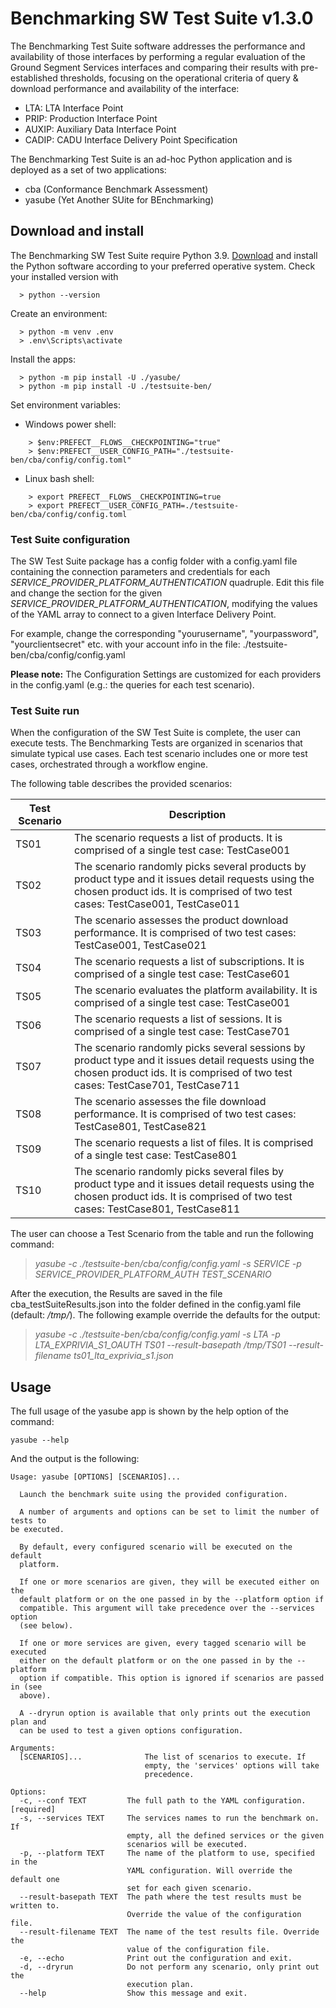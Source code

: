 
# Benchmarking SW Test Suite v1.3.0

The Benchmarking Test Suite software addresses the performance and availability of those interfaces by performing a regular evaluation of the Ground Segment Services interfaces and comparing their results with pre-established thresholds, focusing on the operational criteria of query & download performance and availability of the interface:

* LTA: LTA Interface Point
* PRIP: Production Interface Point
* AUXIP: Auxiliary Data Interface Point
* CADIP: CADU Interface Delivery Point Specification

The Benchmarking Test Suite is an ad-hoc Python application and is deployed as a set of two applications:
* cba (Conformance Benchmark Assessment)
* yasube (Yet Another SUite for BEnchmarking)


## Download and install 
The Benchmarking SW Test Suite require Python 3.9. [Download](https://www.python.org/downloads/) and install the Python software according to your preferred operative system.
Check your installed version with
```
  > python --version
```
Create an environment:
```
  > python -m venv .env
  > .env\Scripts\activate
```
Install the apps:
```
  > python -m pip install -U ./yasube/
  > python -m pip install -U ./testsuite-ben/
```
Set environment variables:
- Windows power shell:
```
	> $env:PREFECT__FLOWS__CHECKPOINTING="true"
	> $env:PREFECT__USER_CONFIG_PATH="./testsuite-ben/cba/config/config.toml"
```
- Linux bash shell:
```
	> export PREFECT__FLOWS__CHECKPOINTING=true
	> export PREFECT__USER_CONFIG_PATH=./testsuite-ben/cba/config/config.toml
```

### Test Suite configuration

The SW Test Suite package has a config folder with a config.yaml file containing the connection parameters and credentials for each *SERVICE_PROVIDER_PLATFORM_AUTHENTICATION* quadruple.
Edit this file and change the section for the given *SERVICE_PROVIDER_PLATFORM_AUTHENTICATION*, modifying the values of the YAML array to connect to a given Interface Delivery Point.

For example, change the corresponding "yourusername", "yourpassword", "yourclientsecret" etc. with your account info in the file:
	./testsuite-ben/cba/config/config.yaml

**Please note:**
The Configuration Settings are customized for each providers in the config.yaml (e.g.: the queries for each test scenario).

### Test Suite run
 
When the configuration of the SW Test Suite is complete, the user can execute tests.
The Benchmarking Tests are organized in scenarios that simulate typical use cases. Each test scenario includes one or more test cases, orchestrated through a workflow engine.

The following table describes the provided scenarios:

| Test Scenario | Description |
| ----------- | ----------- |
| TS01 | The scenario requests a list of products. It is comprised of a single test case: TestCase001 |
| TS02 | The scenario randomly picks several products by product type and it issues detail requests using the chosen product ids. It is comprised of two test cases: TestCase001, TestCase011 | 
| TS03 | The scenario assesses the product download performance. It is comprised of two test cases: TestCase001, TestCase021 |
| TS04 | The scenario requests a list of subscriptions. It is comprised of a single test case: TestCase601 | 
| TS05 | The scenario evaluates the platform availability. It is comprised of a single test case: TestCase001 |
| TS06 | The scenario requests a list of sessions. It is comprised of a single test case: TestCase701 |
| TS07 | The scenario randomly picks several sessions by product type and it issues detail requests using the chosen product ids. It is comprised of two test cases: TestCase701, TestCase711 | 
| TS08 | The scenario assesses the file download performance. It is comprised of two test cases: TestCase801, TestCase821 |
| TS09 | The scenario requests a list of files. It is comprised of a single test case: TestCase801 |
| TS10 | The scenario randomly picks several files by product type and it issues detail requests using the chosen product ids. It is comprised of two test cases: TestCase801, TestCase811 | 

The user can choose a Test Scenario from the table and run the following command:

  >*yasube -c ./testsuite-ben/cba/config/config.yaml -s SERVICE -p SERVICE_PROVIDER_PLATFORM_AUTH TEST_SCENARIO*

After the execution, the Results are saved in the file cba_testSuiteResults.json into the folder defined in the config.yaml file (default: */tmp/*).
The following example override the defaults for the output:

  >*yasube -c ./testsuite-ben/cba/config/config.yaml -s LTA -p LTA_EXPRIVIA_S1_OAUTH TS01 --result-basepath /tmp/TS01 --result-filename ts01_lta_exprivia_s1.json*

## Usage

The full usage of the yasube app is shown by the help option of the command:
```
yasube --help
```
And the output is the following:
```
Usage: yasube [OPTIONS] [SCENARIOS]...

  Launch the benchmark suite using the provided configuration.

  A number of arguments and options can be set to limit the number of tests to
be executed.

  By default, every configured scenario will be executed on the default
  platform.

  If one or more scenarios are given, they will be executed either on the
  default platform or on the one passed in by the --platform option if
  compatible. This argument will take precedence over the --services option
  (see below).

  If one or more services are given, every tagged scenario will be executed
  either on the default platform or on the one passed in by the --platform
  option if compatible. This option is ignored if scenarios are passed in (see
  above).

  A --dryrun option is available that only prints out the execution plan and
  can be used to test a given options configuration.

Arguments:
  [SCENARIOS]...              The list of scenarios to execute. If
                              empty, the 'services' options will take
                              precedence.

Options:
  -c, --conf TEXT         The full path to the YAML configuration.  [required]
  -s, --services TEXT     The services names to run the benchmark on. If
                          empty, all the defined services or the given
                          scenarios will be executed.
  -p, --platform TEXT     The name of the platform to use, specified in the
                          YAML configuration. Will override the default one
                          set for each given scenario.
  --result-basepath TEXT  The path where the test results must be written to.
                          Override the value of the configuration file.
  --result-filename TEXT  The name of the test results file. Override the
                          value of the configuration file.
  -e, --echo              Print out the configuration and exit.
  -d, --dryrun            Do not perform any scenario, only print out the
                          execution plan.
  --help                  Show this message and exit.
```
